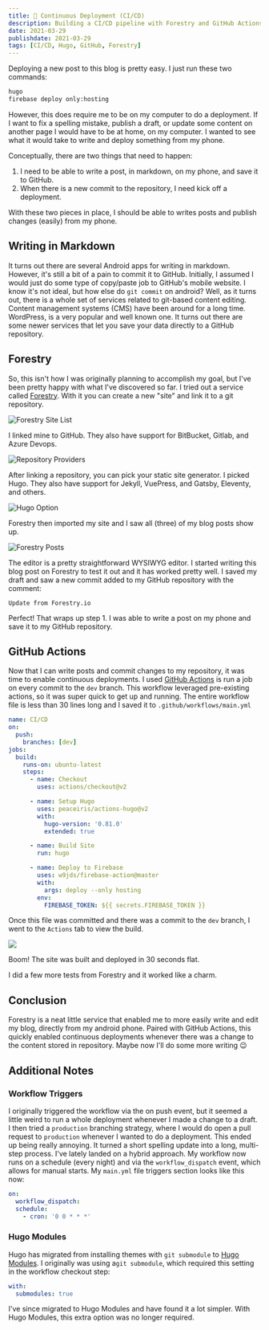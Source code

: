 ```yaml
---
title: 🔄 Continuous Deployment (CI/CD)
description: Building a CI/CD pipeline with Forestry and GitHub Actions.
date: 2021-03-29
publishdate: 2021-03-29
tags: [CI/CD, Hugo, GitHub, Forestry]
---
```


Deploying a new post to this blog is pretty easy. I just run these two commands:

```bash
hugo
firebase deploy only:hosting
```

However, this does require me to be on my computer to do a deployment. If I want to fix a spelling mistake, publish a draft, or update some content on another page I would have to be at home, on my computer. I wanted to see what it would take to write and deploy something from my phone.

Conceptually, there are two things that need to happen:

1. I need to be able to write a post, in markdown, on my phone, and save it to GitHub.
2. When there is a new commit to the repository, I need kick off a deployment.

With these two pieces in place, I should be able to writes posts and publish changes (easily) from my phone.

## Writing in Markdown

It turns out there are several Android apps for writing in markdown. However, it's still a bit of a pain to commit it to GitHub. Initially, I assumed I would just do some type of copy/paste job to GitHub's mobile website. I know it's not ideal, but how else do `git commit` on android? Well, as it turns out, there is a whole set of services related to git-based content editing. Content management systems (CMS) have been around for a long time. WordPress, is a very popular and well known one. It turns out there are some newer services that let you save your data directly to a GitHub repository.

## Forestry

So, this isn't how I was originally planning to accomplish my goal, but I've been pretty happy with what I've discovered so far. I tried out a service called [Forestry](https://forestry.io/ 'Forestry'). With it you can create a new "site" and link it to a git repository.

![](/uploads/forestry-step0.png 'Forestry Site List')

I linked mine to GitHub. They also have support for BitBucket, Gitlab, and Azure Devops.

![](/uploads/forestry-step1.png 'Repository Providers')

After linking a repository, you can pick your static site generator. I picked Hugo. They also have support for Jekyll, VuePress, and Gatsby, Eleventy, and others.

![](/uploads/forestry-step2.png 'Hugo Option')

Forestry then imported my site and I saw all (three) of my blog posts show up.

![](/uploads/forestry-step3.png 'Forestry Posts')

The editor is a pretty straightforward WYSIWYG editor. I started writing this blog post on Forestry to test it out and it has worked pretty well. I saved my draft and saw a new commit added to my GitHub repository with the comment:

    Update from Forestry.io

Perfect! That wraps up step 1. I was able to write a post on my phone and save it to my GitHub repository.

## GitHub Actions

Now that I can write posts and commit changes to my repository, it was time to enable continuous deployments. I used [GitHub Actions](https://github.com/features/actions 'GitHub Actions') is run a job on every commit to the `dev` branch. This workflow leveraged pre-existing actions, so it was super quick to get up and running. The entire workflow file is less than 30 lines long and I saved it to `.github/workflows/main.yml`

```yaml
name: CI/CD
on:
  push:
    branches: [dev]
jobs:
  build:
    runs-on: ubuntu-latest
    steps:
      - name: Checkout
        uses: actions/checkout@v2

      - name: Setup Hugo
        uses: peaceiris/actions-hugo@v2
        with:
          hugo-version: '0.81.0'
          extended: true

      - name: Build Site
        run: hugo

      - name: Deploy to Firebase
        uses: w9jds/firebase-action@master
        with:
          args: deploy --only hosting
        env:
          FIREBASE_TOKEN: ${{ secrets.FIREBASE_TOKEN }}
```

Once this file was committed and there was a commit to the `dev` branch, I went to the `Actions` tab to view the build.

![](/uploads/forestry-step4.png)

Boom! The site was built and deployed in 30 seconds flat.

I did a few more tests from Forestry and it worked like a charm.

## Conclusion

Forestry is a neat little service that enabled me to more easily write and edit my blog, directly from my android phone. Paired with GitHub Actions, this quickly enabled continuous deployments whenever there was a change to the content stored in repository. Maybe now I'll do some more writing 😉

## Additional Notes

### Workflow Triggers

I originally triggered the workflow via the on push event, but it seemed a little weird to run a whole deployment whenever I made a change to a draft. I then tried a `production` branching strategy, where I would do open a pull request to `production` whenever I wanted to do a deployment. This ended up being really annoying. It turned a short spelling update into a long, multi-step process. I've lately landed on a hybrid approach. My workflow now runs on a schedule (every night) and via the `workflow_dispatch` event, which allows for manual starts. My `main.yml` file triggers section looks like this now:

```yaml
on:
  workflow_dispatch:
  schedule:
    - cron: '0 0 * * *'
```

### Hugo Modules

Hugo has migrated from installing themes with `git submodule` to [Hugo Modules](https://gohugo.io/hugo-modules/ 'Hugo Modules'). I originally was using a`git submodule`, which required this setting in the workflow checkout step:

```yaml
with:
  submodules: true
```

I've since migrated to Hugo Modules and have found it a lot simpler. With Hugo Modules, this extra option was no longer required.
